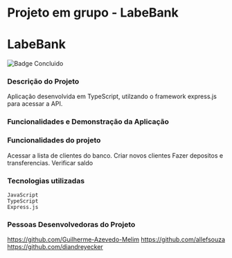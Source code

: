# Projeto em grupo - LabeBank

# LabeBank

![Badge Concluido](http://img.shields.io/static/v1?label=STATUS&message=CONCLUIDO&color=GREEN&style=for-the-badge)

### Descrição do Projeto
Aplicação desenvolvida em TypeScript, utilzando o framework express.js para acessar a API.

### Funcionalidades e Demonstração da Aplicação

### Funcionalidades do projeto
Acessar a lista de clientes do banco.
Criar novos clientes
Fazer depositos e transferencias.
Verificar saldo

### Tecnologias utilizadas
    JavaScript
    TypeScript
    Express.js

### Pessoas Desenvolvedoras do Projeto
https://github.com/Guilherme-Azevedo-Melim
https://github.com/allefsouza
https://github.com/diandreyecker

